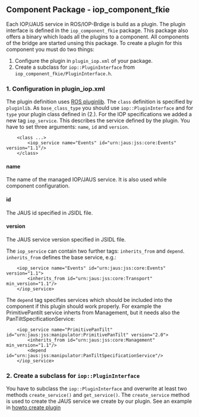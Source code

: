 ## Component Package - iop_component_fkie

Each IOP/JAUS service in ROS/IOP-Brdige is build as a plugin. The plugin interface is defined in the `iop_component_fkie` package. This package also offers a binary which loads all the plugins to a component. All components of the bridge are started unsing this package. To create a plugin for this component you must do two things:

1. Configure the plugin in `plugin_iop.xml` of your package.
2. Create a subclass for `iop::PluginInterface` from `iop_component_fkie/PluginInterface.h`.


### 1. Configuration in plugin_iop.xml

The plugin definition uses [ROS pluginlib](http://wiki.ros.org/pluginlib). The `class` definition is specified by `pluginlib`. As `base_class_type` you should use `iop::PluginInterface` and for `type` your plugin class defined in (2.). For the IOP specifications we added a new tag `iop_service`. This describes the service defined by the plugin. You have to set three arguments: `name`, `id` and `version`.
```
    <class ...>
        <iop_service name="Events" id="urn:jaus:jss:core:Events" version="1.1"/>
    </class>
```
#### name
The name of the managed IOP/JAUS service. It is also used while component configuration.

#### id
The JAUS id specified in JSIDL file.

#### version
The JAUS service version specified in JSIDL file.


The `iop_service` can contain two further tags: `inherits_from` and `depend`. `inherits_from` defines the base service, e.g.:
```
    <iop_service name="Events" id="urn:jaus:jss:core:Events" version="1.1">
        <inherits_from id="urn:jaus:jss:core:Transport" min_version="1.1"/>
    </iop_service>
```

The `depend` tag specifies services which should be included into the component if this plugin should work properly. For example the PrimitivePantilt service inherts from Management, but it needs also the PanTiltSpecificationService:
```
    <iop_service name="PrimitivePanTilt" id="urn:jaus:jss:manipulator:PrimitivePanTilt" version="2.0">
        <inherits_from id="urn:jaus:jss:core:Management" min_version="1.1"/>
        <depend id="urn:jaus:jss:manipulator:PanTiltSpecificationService"/>
    </iop_service>
```

### 2. Create a subclass for `iop::PluginInterface`

You have to subclass the `iop::PluginInterface` and overwrite at least two methods `create_service()` and `get_service()`. The `create_service` method is used to create the JAUS service we create by our plugin. See an example in [howto create plugin]([https://github.com/fkie/iop_core/blob/master/doc/howto_create_plugin.md#add-plugin-functionality)
